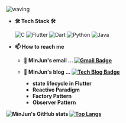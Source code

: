 ![waving](https://capsule-render.vercel.app/api?type=waving&height=200&text=MinJun!&fontAlign=80&fontAlignY=40&color=gradient)

- <b>🛠 Tech Stack 🛠</b>

    ![C](https://img.shields.io/badge/c-%2300599C.svg?style=for-the-badge&logo=c&logoColor=white) ![Flutter](https://img.shields.io/badge/Flutter-%2302569B.svg?style=for-the-badge&logo=Flutter&logoColor=white) ![Dart](https://img.shields.io/badge/dart-%230175C2.svg?style=for-the-badge&logo=dart&logoColor=white) ![Python](https://img.shields.io/badge/python-3670A0?style=for-the-badge&logo=python&logoColor=ffdd54) ![Java](https://img.shields.io/badge/java-%23ED8B00.svg?style=for-the-badge&logo=java&logoColor=white)
    
- <b>📫 How to reach me<b>
  - 📮  MinJun's email ... [![Gmail Badge](https://img.shields.io/badge/Gmail-d14836?style=flat-square&logo=Gmail&logoColor=white&link=mailto:mj04300017@gmail.com)](mailto:mj04300017@gmail.com)

  - 📒  MinJun's blog ... [![Tech Blog Badge](http://img.shields.io/badge/-Tech%20blog-black?style=flat-square&logo=blogger&logoColor=white&link=https://plog.dev/)](https://plog.dev/)
    
    - state lifecycle in Flutter
    - Reactive Paradigm
    - Factory Pattern
    - Observer Pattern 

![MinJun's GitHub stats](https://github-readme-stats.vercel.app/api?username=minjun0430&&show_icons=true&theme=default) 
[![Top Langs](https://github-readme-stats.vercel.app/api/top-langs/?username=minjun0430&layout=compact)](https://github.com/anuraghazra/github-readme-stats)
